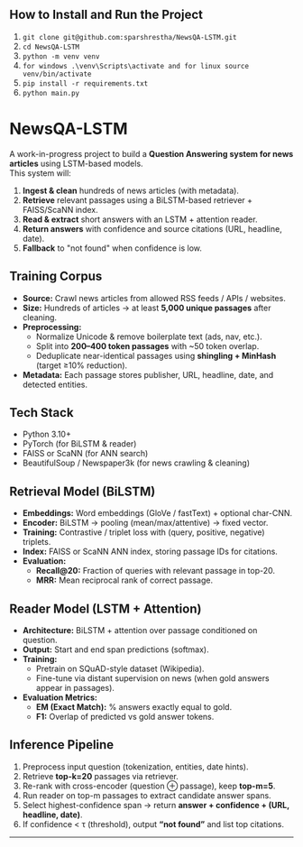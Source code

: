
## How to Install and Run the Project

1. ``` git clone git@github.com:sparshrestha/NewsQA-LSTM.git ```
2. ``` cd NewsQA-LSTM ```
3. ```python -m venv venv```
4. ```for windows .\venv\Scripts\activate and for linux source venv/bin/activate```
5. ```pip install -r requirements.txt```
6. ```python main.py```

# NewsQA-LSTM

A work-in-progress project to build a **Question Answering system for news articles** using LSTM-based models.  
This system will:

1. **Ingest & clean** hundreds of news articles (with metadata).
2. **Retrieve** relevant passages using a BiLSTM-based retriever + FAISS/ScaNN index.
3. **Read & extract** short answers with an LSTM + attention reader.
4. **Return answers** with confidence and source citations (URL, headline, date).
5. **Fallback** to "not found" when confidence is low.


## Training Corpus
- **Source:** Crawl news articles from allowed RSS feeds / APIs / websites.
- **Size:** Hundreds of articles → at least **5,000 unique passages** after cleaning.
- **Preprocessing:**
  - Normalize Unicode & remove boilerplate text (ads, nav, etc.).
  - Split into **200–400 token passages** with ~50 token overlap.
  - Deduplicate near-identical passages using **shingling + MinHash** (target ≥10% reduction).
- **Metadata:** Each passage stores publisher, URL, headline, date, and detected entities.


## Tech Stack
- Python 3.10+
- PyTorch (for BiLSTM & reader)
- FAISS or ScaNN (for ANN search)
- BeautifulSoup / Newspaper3k (for news crawling & cleaning)


## Retrieval Model (BiLSTM)
- **Embeddings:** Word embeddings (GloVe / fastText) + optional char-CNN.
- **Encoder:** BiLSTM → pooling (mean/max/attentive) → fixed vector.
- **Training:** Contrastive / triplet loss with (query, positive, negative) triplets.
- **Index:** FAISS or ScaNN ANN index, storing passage IDs for citations.
- **Evaluation:**
  - **Recall@20:** Fraction of queries with relevant passage in top-20.
  - **MRR:** Mean reciprocal rank of correct passage.


## Reader Model (LSTM + Attention)
- **Architecture:** BiLSTM + attention over passage conditioned on question.
- **Output:** Start and end span predictions (softmax).
- **Training:**
  - Pretrain on SQuAD-style dataset (Wikipedia).
  - Fine-tune via distant supervision on news (when gold answers appear in passages).
- **Evaluation Metrics:**
  - **EM (Exact Match):** % answers exactly equal to gold.
  - **F1:** Overlap of predicted vs gold answer tokens.


## Inference Pipeline
1. Preprocess input question (tokenization, entities, date hints).
2. Retrieve **top-k=20** passages via retriever.
3. Re-rank with cross-encoder (question ⊕ passage), keep **top-m=5**.
4. Run reader on top-m passages to extract candidate answer spans.
5. Select highest-confidence span → return **answer + confidence + (URL, headline, date)**.
6. If confidence < τ (threshold), output **“not found”** and list top citations.


---
